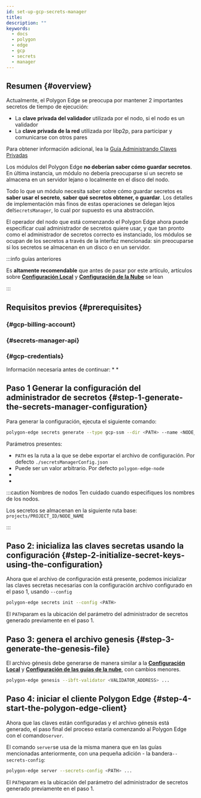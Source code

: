 ```yaml
---
id: set-up-gcp-secrets-manager
title:
description: ""
keywords:
  - docs
  - polygon
  - edge
  - gcp
  - secrets
  - manager
---
```


## Resumen {#overview}

Actualmente, el Polygon Edge se preocupa por mantener 2 importantes secretos de tiempo de ejecución:
* La **clave privada del validador** utilizada por el nodo, si el nodo es un validador
* La **clave privada de la red** utilizada por libp2p, para participar y comunicarse con otros pares

Para obtener información adicional, lea la [Guía Administrando Claves Privadas](/docs/edge/configuration/manage-private-keys)

Los módulos del Polygon Edge **no deberían saber cómo guardar secretos**. En última instancia, un módulo no debería preocuparse si un secreto se almacena en un servidor lejano o localmente en el disco del nodo.

Todo lo que un módulo necesita saber sobre cómo guardar secretos es **saber usar el secreto**, **saber qué secretos obtener,
 o guardar**. Los detalles de implementación más finos de estas operaciones se delegan lejos del`SecretsManager`, lo cual por supuesto es una abstracción.

El operador del nodo que está comenzando el Polygon Edge ahora puede especificar cual administrador de secretos quiere usar, y que tan pronto como el administrador de secretos correcto es instanciado, los módulos se ocupan de los secretos a través de la interfaz mencionada: sin preocuparse si los secretos se almacenan en un disco o en un servidor.



:::info guías anteriores

Es **altamente recomendable** que antes de pasar por este artículo, artículos sobre [**Configuración Local**](/docs/edge/get-started/set-up-ibft-locally)
 y [**Configuración de la Nube**](/docs/edge/get-started/set-up-ibft-on-the-cloud) se lean

:::


## Requisitos previos {#prerequisites}
###  {#gcp-billing-account}


###  {#secrets-manager-api}


###  {#gcp-credentials}


Información necesaria antes de continuar:
*
*

## Paso 1 Generar la configuración del administrador de secretos {#step-1-generate-the-secrets-manager-configuration}



Para generar la configuración, ejecuta el siguiente comando:

```bash
polygon-edge secrets generate --type gcp-ssm --dir <PATH> --name <NODE_NAME> --extra project-id=<PROJECT_ID>,gcp-ssm-cred=<GCP_CREDS_FILE>
```

Parámetros presentes:
* `PATH` es la ruta a la que se debe exportar el archivo de configuración. Por defecto `./secretsManagerConfig.json`
* Puede ser un valor arbitrario. Por defecto `polygon-edge-node`
*
*

:::caution Nombres de nodos
Ten cuidado cuando especifiques los nombres de los nodos.



Los secretos se almacenan en la siguiente ruta base: `projects/PROJECT_ID/NODE_NAME`

:::

## Paso 2: inicializa las claves secretas usando la configuración {#step-2-initialize-secret-keys-using-the-configuration}

Ahora que el archivo de configuración está presente, podemos inicializar las claves secretas necesarias con la configuración archivo configurado en el paso 1, usando `--config`

```bash
polygon-edge secrets init --config <PATH>
```

El `PATH`param es la ubicación del parámetro del administrador de secretos generado previamente en el paso 1.

## Paso 3: genera el archivo genesis {#step-3-generate-the-genesis-file}

El archivo génesis debe generarse de manera similar a la [**Configuración Local**](/docs/edge/get-started/set-up-ibft-locally)
 y [**Configuración de las guías de la nube**](/docs/edge/get-started/set-up-ibft-on-the-cloud), con cambios menores.


```bash
polygon-edge genesis --ibft-validator <VALIDATOR_ADDRESS> ...
```

## Paso 4: iniciar el cliente Polygon Edge {#step-4-start-the-polygon-edge-client}

Ahora que las claves están configuradas y el archivo génesis está generado, el paso final del proceso estaría comenzando al Polygon Edge con el comando`server`.

El comando `server`se usa de la misma manera que en las guías mencionadas anteriormente, con una pequeña adición - la bandera`--secrets-config`:
```bash
polygon-edge server --secrets-config <PATH> ...
```

El `PATH`param es la ubicación del parámetro del administrador de secretos generado previamente en el paso 1.
